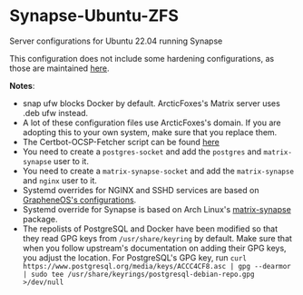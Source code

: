 # Synapse-Ubuntu-ZFS
Server configurations for Ubuntu 22.04 running Synapse

This configuration does not include some hardening configurations, as those are maintained [here](https://github.com/tommytran732/Linux-Setup-Scripts/blob/main/Ubuntu-22.04-Server.sh).

**Notes**:
- snap ufw blocks Docker by default. ArcticFoxes's Matrix server uses .deb ufw instead.
- A lot of these configuration files use ArcticFoxes's domain. If you are adopting this to your own system, make sure that you replace them.
- The Certbot-OCSP-Fetcher script can be found [here](https://github.com/GrapheneOS/infrastructure/blob/main/certbot-ocsp-fetcher)
- You need to create a `postgres-socket` and add the `postgres` and `matrix-synapse` user to it.
- You need to create a `matrix-synapse-socket` and add the `matrix-synapse` and `nginx` user to it.
- Systemd overrides for NGINX and SSHD services are based on [GrapheneOS's configurations](https://github.com/GrapheneOS/infrastructure/tree/main/systemd/system).
- Systemd override for Synapse is based on Arch Linux's [matrix-synapse](https://gitlab.archlinux.org/archlinux/packaging/packages/matrix-synapse/-/blob/main/override-hardened.conf?ref_type=heads) package.
- The repolists of PostgreSQL and Docker have been modified so that they read GPG keys from `/usr/share/keyring` by default. Make sure that when you follow upstream's documentation on adding their GPG keys, you adjust the location. For PostgreSQL's GPG key, run `curl https://www.postgresql.org/media/keys/ACCC4CF8.asc | gpg --dearmor | sudo tee /usr/share/keyrings/postgresql-debian-repo.gpg >/dev/null`
